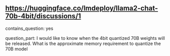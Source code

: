 ## https://huggingface.co/lmdeploy/llama2-chat-70b-4bit/discussions/1

contains_question: yes

question_part: I would like to know when the 4bit quantized 70B weights will be released. What is the approximate memory requirement to quantize the 70B model